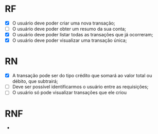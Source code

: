 # RF

- [x] O usuário deve poder criar uma nova transação;
- [ ] O usuário deve poder obter um resumo da sua conta;
- [x] O usuário deve poder listar todas as transações que já ocorreram;
- [x] O usuário deve poder visualizar uma transação única;

# RN

- [x] A transação pode ser do tipo crédito que somará ao valor total ou débito, que subtrairá;
- [ ] Deve ser possível identificarmos o usuário entre as requisições;
- [ ] O usuário só pode visualizar transações que ele criou

# RNF
-
